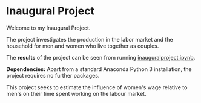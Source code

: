 # Inaugural Project

Welcome to my Inaugural Project. 

The project investigates the production in the
labor market and the household for men and women who live together as couples.

The **results** of the project can be seen from running [inauguralproject.ipynb](inauguralproject.ipynb).

**Dependencies:** Apart from a standard Anaconda Python 3 installation, the project requires no further packages.

This project seeks to estimate the influence of women's wage relative to men's on their time spent working on the labour market.
